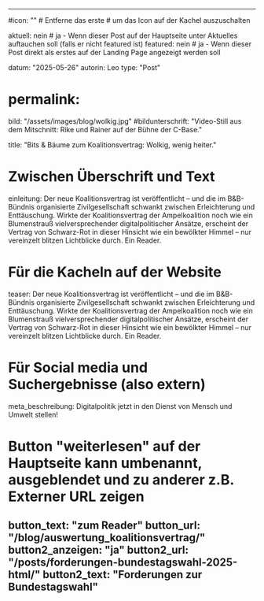 ---

#icon: "" # Entferne das erste # um das Icon auf der Kachel auszuschalten



aktuell:  nein  # ja - Wenn dieser Post auf der Hauptseite unter Aktuelles auftauchen soll (falls er nicht featured ist)
featured: nein  # ja - Wenn dieser Post direkt als erstes auf der Landing Page angezeigt werden soll

datum: "2025-05-26"
autorin: Leo
type: "Post"

# permalink:
bild: "/assets/images/blog/wolkig.jpg"
#bildunterschrift: "Video-Still aus dem Mitschnitt: Rike und Rainer auf der Bühne der C-Base."

title: "Bits & Bäume zum Koalitionsvertrag: Wolkig, wenig heiter."

# Zwischen Überschrift und Text
einleitung: Der neue Koalitionsvertrag ist veröffentlicht – und die im B&B-Bündnis organisierte Zivilgesellschaft schwankt zwischen Erleichterung und Enttäuschung. Wirkte der Koalitionsvertrag der Ampelkoalition noch wie ein Blumenstrauß vielversprechender digitalpolitischer Ansätze, erscheint der Vertrag von Schwarz-Rot in dieser Hinsicht wie ein bewölkter Himmel – nur vereinzelt blitzen Lichtblicke durch. Ein Reader.

# Für die Kacheln auf der Website
teaser: Der neue Koalitionsvertrag ist veröffentlicht – und die im B&B-Bündnis organisierte Zivilgesellschaft schwankt zwischen Erleichterung und Enttäuschung. Wirkte der Koalitionsvertrag der Ampelkoalition noch wie ein Blumenstrauß vielversprechender digitalpolitischer Ansätze, erscheint der Vertrag von Schwarz-Rot in dieser Hinsicht wie ein bewölkter Himmel – nur vereinzelt blitzen Lichtblicke durch. Ein Reader.

# Für Social media und Suchergebnisse (also extern)
meta_beschreibung: Digitalpolitik jetzt in den Dienst von Mensch und Umwelt stellen!

# Button "weiterlesen" auf der Hauptseite kann umbenannt, ausgeblendet und zu anderer z.B. Externer URL zeigen
button_text: "zum Reader"
button_url: "/blog/auswertung_koalitionsvertrag/"
button2_anzeigen: "ja"
button2_url: "/posts/forderungen-bundestagswahl-2025-html/"
button2_text: "Forderungen zur Bundestagswahl"
---